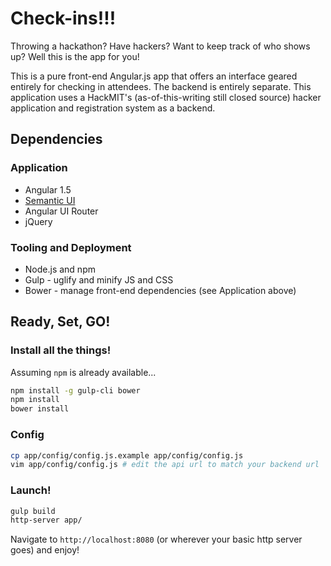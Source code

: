 # Check-ins!!!

Throwing a hackathon? Have hackers? Want to keep track of who shows up?
Well this is the app for you!

This is a pure front-end Angular.js app that offers an interface geared
entirely for checking in attendees. The backend is entirely separate.
This application uses a HackMIT's (as-of-this-writing still closed source)
hacker application and registration system as a backend.

## Dependencies

### Application

 - Angular 1.5
 - [Semantic UI](http://semantic-ui.com/)
 - Angular UI Router
 - jQuery

### Tooling and Deployment

 - Node.js and npm
 - Gulp - uglify and minify JS and CSS
 - Bower - manage front-end dependencies (see Application above)

## Ready, Set, GO!

### Install all the things!

Assuming `npm` is already available...

```bash
npm install -g gulp-cli bower
npm install
bower install
```

### Config

```bash
cp app/config/config.js.example app/config/config.js
vim app/config/config.js # edit the api url to match your backend url
```

### Launch!

```bash
gulp build
http-server app/
```

Navigate to `http://localhost:8080` (or wherever your basic http server goes)
and enjoy!
